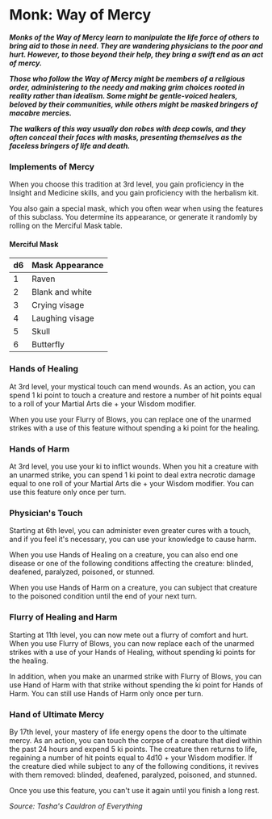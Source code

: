 # Monk: Way of Mercy

**_Monks of the Way of Mercy learn to manipulate the life force of others to bring aid to those in need. They are wandering physicians to the poor and hurt. However, to those beyond their help, they bring a swift end as an act of mercy._**

**_Those who follow the Way of Mercy might be members of a religious order, administering to the needy and making grim choices rooted in reality rather than idealism. Some might be gentle-voiced healers, beloved by their communities, while others might be masked bringers of macabre mercies._**

**_The walkers of this way usually don robes with deep cowls, and they often conceal their faces with masks, presenting themselves as the faceless bringers of life and death._**

### Implements of Mercy

When you choose this tradition at 3rd level, you gain proficiency in the Insight and Medicine skills, and you gain proficiency with the herbalism kit.

You also gain a special mask, which you often wear when using the features of this subclass. You determine its appearance, or generate it randomly by rolling on the Merciful Mask table.

#### Merciful Mask

| d6  | Mask Appearance |
| --- | --------------- |
| 1   | Raven           |
| 2   | Blank and white |
| 3   | Crying visage   |
| 4   | Laughing visage |
| 5   | Skull           |
| 6   | Butterfly       |

### Hands of Healing

At 3rd level, your mystical touch can mend wounds. As an action, you can spend 1 ki point to touch a creature and restore a number of hit points equal to a roll of your Martial Arts die + your Wisdom modifier.

When you use your Flurry of Blows, you can replace one of the unarmed strikes with a use of this feature without spending a ki point for the healing.

### Hands of Harm

At 3rd level, you use your ki to inflict wounds. When you hit a creature with an unarmed strike, you can spend 1 ki point to deal extra necrotic damage equal to one roll of your Martial Arts die + your Wisdom modifier. You can use this feature only once per turn.

### Physician's Touch

Starting at 6th level, you can administer even greater cures with a touch, and if you feel it's necessary, you can use your knowledge to cause harm.

When you use Hands of Healing on a creature, you can also end one disease or one of the following conditions affecting the creature: blinded, deafened, paralyzed, poisoned, or stunned.

When you use Hands of Harm on a creature, you can subject that creature to the poisoned condition until the end of your next turn.

### Flurry of Healing and Harm

Starting at 11th level, you can now mete out a flurry of comfort and hurt. When you use Flurry of Blows, you can now replace each of the unarmed strikes with a use of your Hands of Healing, without spending ki points for the healing.

In addition, when you make an unarmed strike with Flurry of Blows, you can use Hand of Harm with that strike without spending the ki point for Hands of Harm. You can still use Hands of Harm only once per turn.

### Hand of Ultimate Mercy

By 17th level, your mastery of life energy opens the door to the ultimate mercy. As an action, you can touch the corpse of a creature that died within the past 24 hours and expend 5 ki points. The creature then returns to life, regaining a number of hit points equal to 4d10 + your Wisdom modifier. If the creature died while subject to any of the following conditions, it revives with them removed: blinded, deafened, paralyzed, poisoned, and stunned.

Once you use this feature, you can't use it again until you finish a long rest.

*Source: Tasha's Cauldron of Everything*
